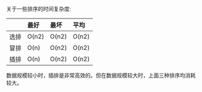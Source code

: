 
关于一些排序的时间复杂度:

|   | 最好 | 最坏 | 平均 |
|:--|:----|:-----|:----|
| 选排 | O(n2) | O(n2) | O(n2) |
| 冒排 | O(n) | O(n2) | O(n2) |
| 插排 | O(n) | O(n2) | O(n2) |

数据规模较小时，插排是非常高效的。但在数据规模较大时，上面三种排序均消耗较大。
